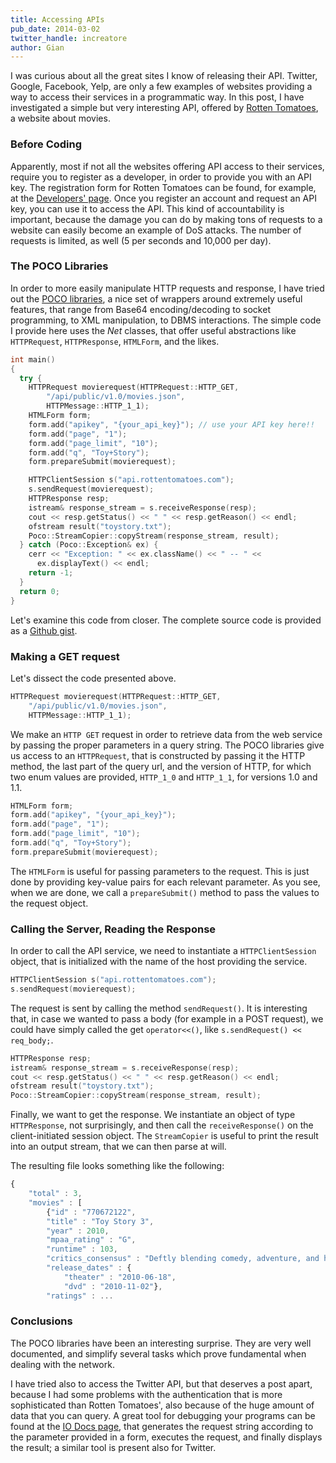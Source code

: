 ```yaml
---
title: Accessing APIs
pub_date: 2014-03-02
twitter_handle: increatore
author: Gian
---
```


I was curious about all the great sites I know of releasing their API. Twitter, Google, Facebook, Yelp, are only a few examples of websites providing a way to access their services in a programmatic way. In this post, I have investigated a simple but very interesting API, offered by [Rotten Tomatoes](http://rottentomatoes.com "Rotten Tomatoes"), a website about movies.

<!-- more -->

### Before Coding
Apparently, most if not all the websites offering API access to their services, require you to register as a developer, in order to provide you with an API key. The registration form for Rotten Tomatoes can be found, for example, at the [Developers' page](http://bit.ly/1eoIiOB "Rotten Tomatoes API").  Once you register an account and request an API key, you can use it to access the API. This kind of accountability is important, because the damage you can do by making tons of requests to a website can easily become an example of DoS attacks. The number of requests is limited, as well (5 per seconds and 10,000 per day).

### The POCO Libraries
In order to more easily manipulate HTTP requests and response, I have tried out the [POCO libraries](http://pocoproject.org/ "POCO libraries"), a nice set of wrappers around extremely useful features, that range from Base64 encoding/decoding to socket programming, to XML manipulation, to DBMS interactions. The simple code I provide here uses the *Net* classes, that offer useful abstractions like `HTTPRequest`, `HTTPResponse`, `HTMLForm`, and the likes.

~~~ c++
int main()
{
  try {
    HTTPRequest movierequest(HTTPRequest::HTTP_GET,
        "/api/public/v1.0/movies.json",
        HTTPMessage::HTTP_1_1);
    HTMLForm form;
    form.add("apikey", "{your_api_key}"); // use your API key here!!
    form.add("page", "1");
    form.add("page_limit", "10");
    form.add("q", "Toy+Story");
    form.prepareSubmit(movierequest);

    HTTPClientSession s("api.rottentomatoes.com");
    s.sendRequest(movierequest);
    HTTPResponse resp;
    istream& response_stream = s.receiveResponse(resp);
    cout << resp.getStatus() << " " << resp.getReason() << endl;
    ofstream result("toystory.txt");
    Poco::StreamCopier::copyStream(response_stream, result);
  } catch (Poco::Exception& ex) {
    cerr << "Exception: " << ex.className() << " -- " <<
      ex.displayText() << endl;
    return -1;
  }
  return 0;
}
~~~

Let's examine this code from closer. The complete source code is provided as a [Github gist](https://gist.github.com/sturmer/8755127).

### Making a GET request
Let's dissect the code presented above.

~~~ c++
HTTPRequest movierequest(HTTPRequest::HTTP_GET,
    "/api/public/v1.0/movies.json",
    HTTPMessage::HTTP_1_1);
~~~

We make an `HTTP GET` request in order to retrieve data from the web service by passing the proper parameters in a query string. The POCO libraries give us access to an `HTTPRequest`, that is constructed by passing it the HTTP method, the last part of the query url, and the version of HTTP, for which two enum values are provided, `HTTP_1_0` and `HTTP_1_1`, for versions 1.0 and 1.1.


~~~ cpp
HTMLForm form;
form.add("apikey", "{your_api_key}");
form.add("page", "1");
form.add("page_limit", "10");
form.add("q", "Toy+Story");
form.prepareSubmit(movierequest);
~~~

The `HTMLForm` is useful for passing parameters to the request. This
is just done by providing key-value pairs for each relevant parameter. As you
see, when we are done, we call a `prepareSubmit()` method to pass
the values to the request object.

### Calling the Server, Reading the Response
In order to call the API service, we need to instantiate a `HTTPClientSession` object, that is initialized with the name of the host providing the service.

~~~ c++
HTTPClientSession s("api.rottentomatoes.com");
s.sendRequest(movierequest);
~~~

The request is sent by calling the method `sendRequest()`. It is interesting that, in case we wanted to pass a body (for example in a POST request), we could have simply called the get `operator<<()`, like `s.sendRequest() << req_body;`.

~~~ c++
HTTPResponse resp;
istream& response_stream = s.receiveResponse(resp);
cout << resp.getStatus() << " " << resp.getReason() << endl;
ofstream result("toystory.txt");
Poco::StreamCopier::copyStream(response_stream, result);
~~~

Finally, we want to get the response. We instantiate an object of type `HTTPResponse`, not surprisingly, and then call the `receiveResponse()` on the client-initiated session object. The `StreamCopier` is useful to print the result into an output stream, that we can then parse at will.

The resulting file looks something like the following:


~~~ javascript
{
    "total" : 3,
    "movies" : [
        {"id" : "770672122",
        "title" : "Toy Story 3",
        "year" : 2010,
        "mpaa_rating" : "G",
        "runtime" : 103,
        "critics_consensus" : "Deftly blending comedy, adventure, and honest emotion...",
        "release_dates" : {
            "theater" : "2010-06-18",
            "dvd" : "2010-11-02"},
        "ratings" : ...
~~~

### Conclusions
The POCO libraries have been an interesting surprise. They are very well documented, and simplify several tasks which prove fundamental when dealing with the network.

I have tried also to access the Twitter API, but that deserves a post apart, because I had some problems with the authentication that is more sophisticated than Rotten Tomatoes', also because of the huge amount of data that you can query. A great tool for debugging your programs can be found at the [IO Docs page](http://developer.rottentomatoes.com/io-docs), that generates the request string according to the parameter provided in a form, executes the request, and finally displays the result; a similar tool is present also for Twitter.
